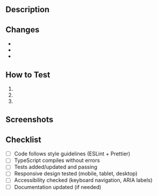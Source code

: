 ## Description

<!-- Brief description of what this PR does -->

## Changes

<!-- List the specific changes made -->

-
-
-

## How to Test

<!-- Steps to test the changes -->

1.
2.
3.

## Screenshots

<!-- Add screenshots for UI changes -->

## Checklist

- [ ] Code follows style guidelines (ESLint + Prettier)
- [ ] TypeScript compiles without errors
- [ ] Tests added/updated and passing
- [ ] Responsive design tested (mobile, tablet, desktop)
- [ ] Accessibility checked (keyboard navigation, ARIA labels)
- [ ] Documentation updated (if needed)

